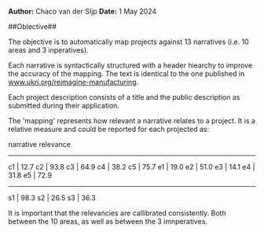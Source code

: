 **Author:** Chaco van der SIjp
**Date:** 1 May 2024

##Oblective##

The objective is to automatically map projects against 13 narratives (i.e. 10 areas and 3 inperatives).

Each narrative is syntactically structured with a header hiearchy to improve the accuracy of the mapping. The text is identical to the one published in www.ukri.org/reimagine-manufacturing.

Each project description consists of a title and the public description as submitted during their application.

The 'mapping' represents how relevant a narrative relates to a project. It is a relative measure and could be reported for each projected as:

narrative	relevance
-----	-----	-----
c1	 |	12.7
c2	 |	93.8
c3	 |	64.9
c4	 |	38.2
c5	 |	75.7
e1	 |	19.0
e2	 |	51.0
e3	 |	14.1
e4	 |	31.8
e5	 |	72.9
-----	-----	-----
s1	 |	98.3
s2	 |	26.5
s3	 |	36.3

It is important that the relevancies are callibrated consistently. Both between the 10 areas, as well as between the 3 imnperatives.
